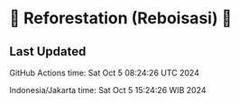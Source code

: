 
# 🌳 Reforestation (Reboisasi) 🌲

## Last Updated

GitHub Actions time: Sat Oct  5 08:24:26 UTC 2024

Indonesia/Jakarta time: Sat Oct  5 15:24:26 WIB 2024
